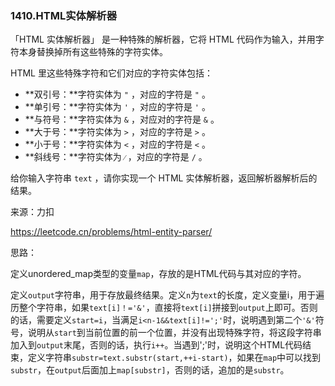 ### 1410.HTML实体解析器

「HTML 实体解析器」 是一种特殊的解析器，它将 HTML 代码作为输入，并用字符本身替换掉所有这些特殊的字符实体。

HTML 里这些特殊字符和它们对应的字符实体包括：

- **双引号：**字符实体为 `"` ，对应的字符是 `"` 。
- **单引号：**字符实体为 `'` ，对应的字符是 `'` 。
- **与符号：**字符实体为 `&` ，对应对的字符是 `&` 。
- **大于号：**字符实体为 `>` ，对应的字符是 `>` 。
- **小于号：**字符实体为 `<` ，对应的字符是 `<` 。
- **斜线号：**字符实体为 `⁄` ，对应的字符是 `/` 。

给你输入字符串 `text` ，请你实现一个 HTML 实体解析器，返回解析器解析后的结果。

来源：力扣

https://leetcode.cn/problems/html-entity-parser/



思路：

​		定义unordered_map类型的变量`map`，存放的是HTML代码与其对应的字符。

​		定义`output`字符串，用于存放最终结果。定义`n`为`text`的长度，定义变量i，用于遍历整个字符串，如果`text[i]！='&'`，直接将`text[i]`拼接到`output`上即可。否则的话，需要定义`start=i`，当满足`i<n-1&&text[i]!=';'`时，说明遇到第二个`'&'`符号，说明从`start`到当前位置的前一个位置，并没有出现特殊字符，将这段字符串加入到`output`末尾，否则的话，执行`i++`。当遇到';'时，说明这个HTML代码结束，定义字符串`substr=text.substr(start,++i-start)`，如果在`map`中可以找到`substr`，在`output`后面加上`map[substr]`，否则的话，追加的是`substr`。